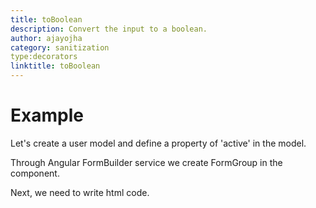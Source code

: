 ```yaml
---
title: toBoolean
description: Convert the input to a boolean.
author: ajayojha
category: sanitization
type:decorators
linktitle: toBoolean
---
```

# Example  
Let's create a user model and define a property of 'active' in the model.
<div component="app-code" key="toBoolean-add-model"></div> 

Through Angular FormBuilder service we create FormGroup in the component.

<div component="app-code" key="toBoolean-add-component"></div> 
Next, we need to write html code.
<div component="app-code" key="toBoolean-add-html"></div> 
<div component="app-example-runner" ref-component="app-toBoolean-add"></div>
